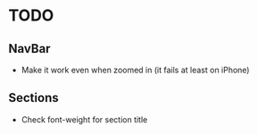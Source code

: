 # TODO

## NavBar

- Make it work even when zoomed in (it fails at least on iPhone)

## Sections

- Check font-weight for section title